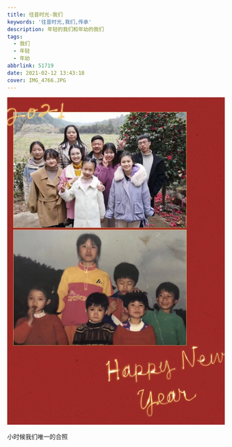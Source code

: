 ```yaml
---
title: 往昔时光-我们
keywords: '往昔时光,我们,传承'
description: 年轻的我们和年幼的我们
tags:
  - 我们
  - 年轻
  - 年幼
abbrlink: 51719
date: 2021-02-12 13:43:18
cover: IMG_4766.JPG
---
```


![今夕](olden-days-4/IMG_4766.JPG)

小时候我们唯一的合照
